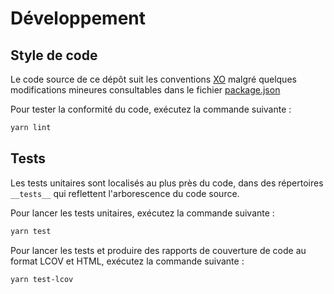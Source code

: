 # Développement

## Style de code

Le code source de ce dépôt suit les conventions [XO](https://github.com/xojs/xo) malgré quelques modifications mineures consultables dans le fichier [package.json](/package.json)

Pour tester la conformité du code, exécutez la commande suivante :

```bash
yarn lint
```

## Tests

Les tests unitaires sont localisés au plus près du code, dans des répertoires `__tests__` qui reflettent l'arborescence du code source.

Pour lancer les tests unitaires, exécutez la commande suivante :

```bash
yarn test
```

Pour lancer les tests et produire des rapports de couverture de code au format LCOV et HTML, exécutez la commande suivante :

```bash
yarn test-lcov
```
